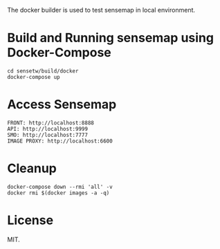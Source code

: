 The docker builder is used to test sensemap in local environment.

# Build and Running sensemap using Docker-Compose
```
cd sensetw/build/docker
docker-compose up
```

# Access Sensemap
```
FRONT: http://localhost:8888
API: http://localhost:9999
SMO: http://localhost:7777
IMAGE PROXY: http://localhost:6600
```
# Cleanup
```
docker-compose down --rmi 'all' -v
docker rmi $(docker images -a -q)
```

# License
MIT.
